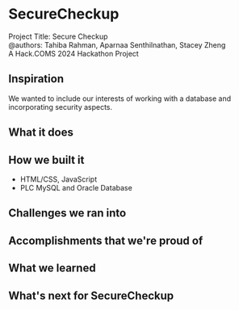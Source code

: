 
# SecureCheckup
Project Title: Secure Checkup  
@authors: Tahiba Rahman, Aparnaa Senthilnathan, Stacey Zheng  
A Hack.COMS 2024 Hackathon Project  

## Inspiration
We wanted to include our interests of working with a database and incorporating security aspects.  

## What it does

## How we built it
- HTML/CSS, JavaScript  
- PLC MySQL and Oracle Database

## Challenges we ran into

## Accomplishments that we're proud of

## What we learned

## What's next for SecureCheckup
